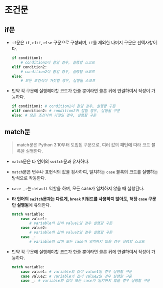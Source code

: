 # 조건문

## if문

- `if`문은 `if`, `elif`, `else` 구문으로 구성되며, `if`를 제외한 나머지 구문은 선택사항이다.

  ```py
  if condition1:
      # condition1이 참일 경우, 실행할 스코프
  elif condition2:
      # condition2이 참일 경우, 실행될 스코프
  else:
      # 모든 조건식이 거짓일 경우, 실행될 스코프
  ```

- 만약 각 구문에 실행해야할 코드가 한줄 뿐이라면 콜론 뒤에 연결하여서 작성이 가능하다.

  ```py
  if condition1: # condition1이 참일 경우, 실행할 구문
  elif condition2: # condition2이 참일 경우, 실행될 구문
  else: # 모든 조건식이 거짓일 경우, 실행될 구문
  ```

## match문

> match문은 Python 3.10부터 도입된 구문으로, 여러 값의 패턴에 따라 코드 블록을 실행한다.

- `match`문은 타 언어의 `switch`문과 유사하다.
- `match`문은 변수나 표현식의 값을 검사하여, 일치하는 `case` 블록의 코드를 실행하는 방식으로 작동한다.
- `case _:`는 `default` 역할을 하며, 모든 case가 일치하지 않을 때 실행된다.
- **타 언어의 `switch`문과는 다르게, `break` 키워드를 사용하지 않아도, 해당 `case` 구문만 실행됨**에 유의한다.

  ```py
  match variable:
      case value1:
          # variable의 값이 value1일 경우 실행할 구문
      case value2:
          # variable의 값이 value2일 경우 실행할 구문
      case _:
          # variable의 값이 모든 case가 일치하지 않을 경우 실행할 스코프
  ```

- 만약 각 구문에 실행해야할 코드가 한줄 뿐이라면 콜론 뒤에 연결하여서 작성이 가능하다.

  ```py
  match variable:
      case value1: # variable의 값이 value1일 경우 실행할 구문
      case value2: # variable의 값이 value2일 경우 실행할 구문
      case _: # variable의 값이 모든 case가 일치하지 않을 경우 실행할 구문
  ```
